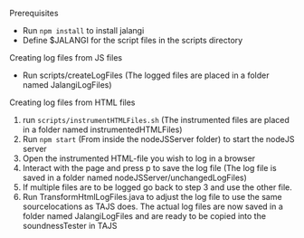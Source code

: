 Prerequisites
- Run `npm install` to install jalangi
- Define $JALANGI for the script files in the scripts directory

Creating log files from JS files
- Run scripts/createLogFiles (The logged files are placed in a folder named JalangiLogFiles)


Creating log files from HTML files
1. run `scripts/instrumentHTMLFiles.sh` (The instrumented files are placed in a folder named instrumentedHTMLFiles)
2. Run `npm start` (From inside the nodeJSServer folder) to start the nodeJS server
3. Open the instrumented HTML-file you wish to log in a browser	
4. Interact with the page and press p to save the log file  (The log file is saved in a folder named nodeJSServer/unchangedLogFiles)
5. If multiple files are to be logged go back to step 3 and use the other file.
6. Run TransformHtmlLogFiles.java to adjust the log file to use the same sourcelocations as TAJS does. The actual log files are now saved in a folder named JalangiLogFiles and are ready to be copied into the soundnessTester in TAJS
